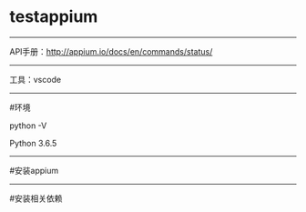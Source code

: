 # testappium

---
API手册：http://appium.io/docs/en/commands/status/

---
工具：vscode

---
#环境

python -V

Python 3.6.5

---

#安装appium

---
#安装相关依赖


